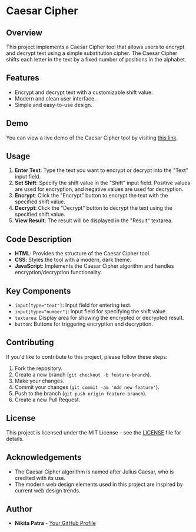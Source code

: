 # Caesar Cipher

## Overview

This project implements a Caesar Cipher tool that allows users to encrypt and decrypt text using a simple substitution cipher. The Caesar Cipher shifts each letter in the text by a fixed number of positions in the alphabet.

## Features

- Encrypt and decrypt text with a customizable shift value.
- Modern and clean user interface.
- Simple and easy-to-use design.

## Demo

You can view a live demo of the Caesar Cipher tool by visiting [this link](https://your-live-demo-link.com).

## Usage

1. **Enter Text**: Type the text you want to encrypt or decrypt into the "Text" input field.
2. **Set Shift**: Specify the shift value in the "Shift" input field. Positive values are used for encryption, and negative values are used for decryption.
3. **Encrypt**: Click the "Encrypt" button to encrypt the text with the specified shift value.
4. **Decrypt**: Click the "Decrypt" button to decrypt the text using the specified shift value.
5. **View Result**: The result will be displayed in the "Result" textarea.

## Code Description

- **HTML**: Provides the structure of the Caesar Cipher tool.
- **CSS**: Styles the tool with a modern, dark theme.
- **JavaScript**: Implements the Caesar Cipher algorithm and handles encryption/decryption functionality.

## Key Components

- `input[type="text"]`: Input field for entering text.
- `input[type="number"]`: Input field for specifying the shift value.
- `textarea`: Display area for showing the encrypted or decrypted result.
- `button`: Buttons for triggering encryption and decryption.

## Contributing

If you'd like to contribute to this project, please follow these steps:

1. Fork the repository.
2. Create a new branch (`git checkout -b feature-branch`).
3. Make your changes.
4. Commit your changes (`git commit -am 'Add new feature'`).
5. Push to the branch (`git push origin feature-branch`).
6. Create a new Pull Request.

## License

This project is licensed under the MIT License - see the [LICENSE](LICENSE) file for details.

## Acknowledgements

- The Caesar Cipher algorithm is named after Julius Caesar, who is credited with its use.
- The modern web design elements used in this project are inspired by current web design trends.

## Author

- **Nikita Patra** - [Your GitHub Profile](https://github.com/your-profile)
